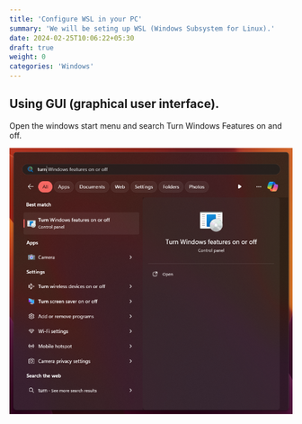 ```yaml
---
title: 'Configure WSL in your PC'
summary: 'We will be seting up WSL (Windows Subsystem for Linux).'
date: 2024-02-25T10:06:22+05:30
draft: true
weight: 0
categories: 'Windows'
---
```


## Using GUI (graphical user interface).

Open the windows start menu and search Turn Windows Features on and off.

![Example image](/static/turn_on_win_features_1.png)